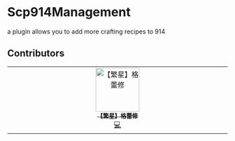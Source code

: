 # Scp914Management

a plugin allows you to add more crafting recipes to 914

## Contributors

<!-- ALL-CONTRIBUTORS-LIST:START - Do not remove or modify this section -->
<!-- prettier-ignore-start -->
<!-- markdownlint-disable -->
<table>
  <tbody>
    <tr>
      <td align="center" valign="top" width="14.28%"><a href="https://github.com/Griseo-bh3rd"><img src="https://avatars.githubusercontent.com/u/121101691?v=4?s=100" width="100px;" alt="【繁星】格蕾修"/><br /><sub><b>【繁星】格蕾修</b></sub></a><br /><a href="#code-Griseo-bh3rd" title="Code">💻</a></td>
    </tr>
  </tbody>
</table>

<!-- markdownlint-restore -->
<!-- prettier-ignore-end -->

<!-- ALL-CONTRIBUTORS-LIST:END -->

